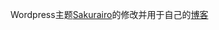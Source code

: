 Wordpress主题[Sakurairo](https://github.com/mirai-mamori/Sakurairo)的修改并用于自己的[博客](https://www.wkeyu.cn)

